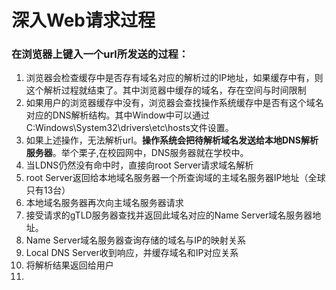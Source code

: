 # 深入Web请求过程



### 在浏览器上键入一个url所发送的过程：

1. 浏览器会检查缓存中是否存有域名对应的解析过的IP地址，如果缓存中有，则这个解析过程就结束了。其中浏览器中缓存的域名，存在空间与时间限制
2. 如果用户的浏览器缓存中没有，浏览器会查找操作系统缓存中是否有这个域名对应的DNS解析结构。其中Window中可以通过C:Windows\System32\drivers\etc\hosts文件设置。
3. 如果上述操作，无法解析url。**操作系统会把待解析域名发送给本地DNS解析服务器**。举个栗子,在校园网中，DNS服务器就在学校中。
4. 当LDNS仍然没有命中时，直接向root Server请求域名解析
5. root Server返回给本地域名服务器一个所查询域的主域名服务器IP地址（全球只有13台）
6. 本地域名服务器再次向主域名服务器请求
7. 接受请求的gTLD服务器查找并返回此域名对应的Name Server域名服务器地址。
8. Name Server域名服务器查询存储的域名与IP的映射关系
9. Local DNS Server收到响应，并缓存域名和IP对应关系
10. 将解析结果返回给用户
11. 